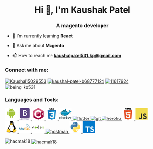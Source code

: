 <h1 align="center">Hi 👋, I'm Kaushak Patel</h1>
<h3 align="center">A magento developer</h3>

- 🌱 I’m currently learning **React**

- 💬 Ask me about **Magento**

- 📫 How to reach me **kaushalpatel531.kp@gmail.com**

<h3 align="left">Connect with me:</h3>
<p align="left">
<a href="https://twitter.com/Kaushal15029553" target="blank"><img align="center" src="https://cdn.jsdelivr.net/npm/simple-icons@3.0.1/icons/twitter.svg" alt="Kaushal15029553" height="30" width="40" /></a>
<a href="https://www.linkedin.com/in/kaushal-patel-b68777124" target="blank"><img align="center" src="https://cdn.jsdelivr.net/npm/simple-icons@3.0.1/icons/linkedin.svg" alt="kaushal-patel-b68777124" height="30" width="40" /></a>
<a href="https://stackoverflow.com/users/11617924" target="blank"><img align="center" src="https://cdn.jsdelivr.net/npm/simple-icons@3.0.1/icons/stackoverflow.svg" alt="11617924" height="30" width="40" /></a>
<a href="https://www.instagram.com/being_kp531" target="blank"><img align="center" src="https://cdn.jsdelivr.net/npm/simple-icons@3.0.1/icons/instagram.svg" alt="being_kp531" height="30" width="40" /></a>
</p>

<h3 align="left">Languages and Tools:</h3>
<p align="left"> <a href="https://developer.android.com" target="_blank"> <img src="https://raw.githubusercontent.com/devicons/devicon/master/icons/android/android-original-wordmark.svg" alt="android" width="40" height="40"/> </a> <a href="https://getbootstrap.com" target="_blank"> <img src="https://raw.githubusercontent.com/devicons/devicon/master/icons/bootstrap/bootstrap-plain-wordmark.svg" alt="bootstrap" width="40" height="40"/> </a> <a href="https://www.w3schools.com/cpp/" target="_blank"> <img src="https://raw.githubusercontent.com/devicons/devicon/master/icons/cplusplus/cplusplus-original.svg" alt="cplusplus" width="40" height="40"/> </a> <a href="https://www.w3schools.com/css/" target="_blank"> <img src="https://raw.githubusercontent.com/devicons/devicon/master/icons/css3/css3-original-wordmark.svg" alt="css3" width="40" height="40"/> </a> <a href="https://www.docker.com/" target="_blank"> <img src="https://raw.githubusercontent.com/devicons/devicon/master/icons/docker/docker-original-wordmark.svg" alt="docker" width="40" height="40"/> </a> <a href="https://flutter.dev" target="_blank"> <img src="https://www.vectorlogo.zone/logos/flutterio/flutterio-icon.svg" alt="flutter" width="40" height="40"/> </a> <a href="https://git-scm.com/" target="_blank"> <img src="https://www.vectorlogo.zone/logos/git-scm/git-scm-icon.svg" alt="git" width="40" height="40"/> </a> <a href="https://heroku.com" target="_blank"> <img src="https://www.vectorlogo.zone/logos/heroku/heroku-icon.svg" alt="heroku" width="40" height="40"/> </a> <a href="https://www.w3.org/html/" target="_blank"> <img src="https://raw.githubusercontent.com/devicons/devicon/master/icons/html5/html5-original-wordmark.svg" alt="html5" width="40" height="40"/> </a> <a href="https://developer.mozilla.org/en-US/docs/Web/JavaScript" target="_blank"> <img src="https://raw.githubusercontent.com/devicons/devicon/master/icons/javascript/javascript-original.svg" alt="javascript" width="40" height="40"/> </a> <a href="https://www.linux.org/" target="_blank"> <img src="https://raw.githubusercontent.com/devicons/devicon/master/icons/linux/linux-original.svg" alt="linux" width="40" height="40"/> </a> <a href="https://www.mysql.com/" target="_blank"> <img src="https://raw.githubusercontent.com/devicons/devicon/master/icons/mysql/mysql-original-wordmark.svg" alt="mysql" width="40" height="40"/> </a> <a href="https://nodejs.org" target="_blank"> <img src="https://raw.githubusercontent.com/devicons/devicon/master/icons/nodejs/nodejs-original-wordmark.svg" alt="nodejs" width="40" height="40"/> </a> <a href="https://postman.com" target="_blank"> <img src="https://www.vectorlogo.zone/logos/getpostman/getpostman-icon.svg" alt="postman" width="40" height="40"/> </a> <a href="https://www.python.org" target="_blank"> <img src="https://raw.githubusercontent.com/devicons/devicon/master/icons/python/python-original.svg" alt="python" width="40" height="40"/> </a> <a href="https://www.typescriptlang.org/" target="_blank"> <img src="https://raw.githubusercontent.com/devicons/devicon/master/icons/typescript/typescript-original.svg" alt="typescript" width="40" height="40"/> </a> </p>

<p><img align="left" src="https://github-readme-stats.vercel.app/api/top-langs?username=hacmak18&show_icons=true&locale=en&layout=compact" alt="hacmak18" /></p>

<p>&nbsp;<img align="center" src="https://github-readme-stats.vercel.app/api?username=hacmak18&show_icons=true&locale=en" alt="hacmak18" /></p>
